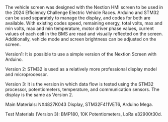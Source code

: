 The vehicle screen was designed with the Nextion HMI screen to be used in the 2024 Efficiency Challenge Electric Vehicle Races. Arduino and STM32 can be used separately to manage the display, and codes for both are available. With existing codes
speed, remaining energy, total volts, max and min volts, max and min temperature, motor driver phase values, current values ​​of each cell in the BMS are read and visually reflected on the screen. Additionally, vehicle mode and screen brightness can be adjusted on the screen.

Version1: It is possible to use a simple version of the Nextion Screen with Arduino. 

Version 2: STM32 is used as a relatively more professional display model and microprocessor.

Version 3: It is the version in which data flow is tested using the STM32 processor, potentiometers, temperature, and communication sensors. The display is the same as Version 2.

Main Materials:
NX4827K043 Display, STM32F411VET6, Arduino Mega.

Test Materials (Version 3):
BMP180, 10K Potentiometers, LoRa e32900t30d.

